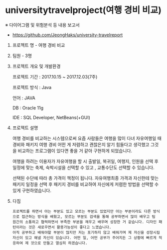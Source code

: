 # universitytravelproject(여행 경비 비교)

※ 다이어그램 및 위험분석 등 내용 보고서
 - https://github.com/JeongHaks/university-travelreport 
 
 1. 프로젝트 명 - 여행 경비 비교
 
 2. 팀원 - 3명
 
 3. 프로젝트 개요 및 개발환경
 
       프로젝트 기간 : 2017.10.15 ~ 2017.12.03(7주)

       프로젝트 방식 : Java

       언어 : JAVA

       DB : Oracle 11g

       IDE : SQL Developer, NetBeans(+GUI)
 
 4. 프로젝트 설명
 
       여행 경비를 비교하는 시스템으로써 요즘 사람들은 여행을 많이 다녀 자유여행일 때 경비와 패키지 여행 경비 어떤 게 저렴하고 괜찮은지 알기 힘들다고 생각했고 그것을 비교하는 프로그램이 있다면 좋을 거 같아 구현하게 되었습니다. 

       여행을 하려는 이용자가 자유여행을 할 시 출발일, 복귀일, 여행지, 인원을 선택 후 일정에 맞는 축제, 숙박시설을 선택할 수 있고 , 교통수단도 선택할 수 있습니다.

       선택된 수단에 따라 총 가격이 책정이 됩니다. 자유여행최종 가격과 자신한테 맞는 패키지 일정을 선택 후 패키지 경비를 비교하여 자신에게 저렴한 방법을 선택할 수 있게 구현하였습니다.


5. 다짐

       프로젝트를 하면서 아는 부분도 있고 모르는 부분도 있었지만 아는 부분이라도 다른 방식으로 접근하는 방식을 배웠고, 모르는 부분도 검색을 통해 공부하면서 많이 배우고 팀       원간의 소통하고 협력하면서 부족한 부분을 채우고 배우며 성장한 거 같습니다. 디자인 패턴이라는 것은 새로우면서 활용가능성이 좋다고 느꼈습니다.
       아직 공부하고 배워야할 부분이 많지만 저는 포기하지 않고 배워가며 제 자신을 성장시킬 자신이 있고 해낼 자신이 있습니다. 어떤 일, 어떤 공부가 주어지든 그 상황에 빠르게 적응하여 제 것으로 만들고 열심히 하겠습니다.
 
